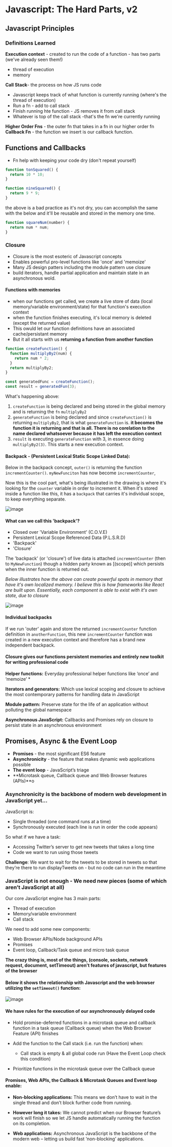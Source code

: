 # Javascript: The Hard Parts, v2

## Javascript Principles

### Definitions Learned

**Execution context** - created to run the code of a function - has two parts (we've already seen them!)

- thread of execution
- memory

**Call Stack**- the process on how JS runs code

- Javascript keeps track of what function is currently running (where's the thread of execution)
- Run a fn - add to call stack
- Finish running hte function - JS removes it from call stack
- Whatever is top of the call stack -that's the fn we're currently running

**Higher Order Fns** - the outer fn that takes in a fn in our higher order fn
**Callback Fn** - the function we insert is our callback function.

## Functions and Callbacks

- Fn help with keeping your code dry (don't repeat yourself)

```javascript
function tonSquared() {
  return 10 * 10;
}

function nineSquared() {
  return 9 * 9;
}
```

the above is a bad practice as it's not dry, you can accomplish the same with the below and it'll be reusable and stored in the memory one time.

```javascript
function squareNum(number) {
  return num * num;
}
```

### Closure

- Closure is the most esoteric of Javascript concepts
- Enables powerful pro-level functions like 'once' and 'memoize'
- Many JS design patters including the module pattern use closure
- build iterators, handle partial application and maintain state in an asynchronous wold.

#### Functions with memories

- when our functions get called, we create a live store of data (local memory/variable environment/state) for that function's execution context
- when the function finishes executing, it's local memory is deleted (except the returned value)
- This owuld let our function definitions have an associated cache/persistant memory
- But it all starts with us **returning a function from another function**

```javascript 
function createFunction() {
  function multiplyBy2(num) {
    return num * 2;
  }
  return multiplyBy2;
}

const generatedFunc = createFunction();
const result = generatedFun(3);
```

What's happening above:

1. `createFunction` is being declared and being stored in the global memory and is returning the `fn` `multiplyBy2`
2. `generateFunction` is being declared and since `createFunction()` is returning `multiplyBy2`, that is what `generateFunction` is. **it becomes the function it is returning and that is all. There is no corelation to the name declared whatsoever because it has left the execution context**
3. `result` is executing `generateFunction` with 3, in essence doing `multiplyBy2(3)`. This starts a new execution context.

#### Backpack - (Persistent Lexical Static Scope Linked Data):
Below in the backpack concept, `outer()` is returning the function `incrementCounter()`. `myNewFunciton` has  now become `incrementCounter`, 

Now this is the cool part, what's being illustrated in the drawing is where it's looking for the `counter` variable in order to increment it. When it's stored inside a function like this, it has a `backpack` that carries it's individual scope, to keep everything separate. 

![image](./images/backpack-concept.png)

#### What can we call this 'backpack'?
* Closed over 'Variable Environment' (C.O.V.E)
* Persistent Lexical Scope Referenced Data (P.L.S.R.D)
* 'Backpack'
* 'Closure'

The 'backpack' (or 'closure') of live data is attached `incrementCounter` (then to `MyNewFunction`) though a hidden party known as [(scope)] which persists when the inner function is returned out.

*Below illustrates how the above can create powerful spots in memory that have it's own localized memory. I believe this is how frameworks like React are built upon. Essentially, each component is able to exist with it's own state, due to closure*

![image](./images/backpack2.png)

#### Individual backpacks

If we run 'outer' again and store the returned `incrementCounter` function definition in `anotherFunction`, this new `incrementCounter` function was created in a new execution context and therefore has a brand new independent backpack.

#### Closure gives our functions persistent memories and entirely new toolkit for writing professional code

**Helper functions:** Everyday professional helper functions like ‘once’ and ‘memoize’
* 

**Iterators and generators:** Which use lexical scoping and closure to achieve the most contemporary patterns for handling data in JavaScript

**Module pattern:** Preserve state for the life of an application without polluting the global namespace

**Asynchronous JavaScript:** Callbacks and Promises rely on closure to persist state in an asynchronous environment

## Promises, Async & the Event Loop

- **Promises** - the most significant ES6 feature
- **Asynchronicity** - the feature that makes dynamic web applications possible
- **The event loop** - JavaScript’s triage
- **Microtask queue, Callback queue and Web Browser features (APIs)**o

### Asynchronicity is the backbone of modern web development in JavaScript yet...

JavaScript is:
- Single threaded (one command runs at a time)
- Synchronously executed (each line is run in order the code appears)

So what if we have a task:
- Accessing Twitter’s server to get new tweets that takes a long time
- Code we want to run using those tweets

**Challenge**: We want to wait for the tweets to be stored in tweets so that they’re there to run displayTweets on - but no code can run in the meantime

### JavaScript is not enough - We need new pieces (some of which aren’t JavaScript at all)

Our core JavaScript engine has 3 main parts:
- Thread of execution
- Memory/variable environment
- Call stack

We need to add some new components:
- Web Browser APIs/Node background APIs
- Promises
- Event loop, Callback/Task queue and micro task queue


**The crazy thing is, most of the things, (console, sockets, network request, document, setTimeout) aren't features of javascript, but features of the browser**

#### Below it shows the relationship with Javascript and the web browser utilizing the `setTimeout()` function: 
![image](./images/async1.png)
#### We have rules for the execution of our asynchronously delayed code

- Hold promise-deferred functions in a microtask queue and callback function in a task queue (Callback queue) when the Web Browser Feature (API) finishes

- Add the function to the Call stack (i.e. run the function) when:
  - Call stack is empty & all global code run (Have the Event Loop check this condition)

- Prioritize functions in the microtask queue over the Callback queue

#### Promises, Web APIs, the Callback & Microtask Queues and Event loop enable:

- **Non-blocking applications:** This means we don’t have to wait in the single thread and don’t block further code from running.

- **However long it takes:** We cannot predict when our Browser feature’s work will finish so we let JS handle automatically running the function on its completion.

- **Web applications:** Asynchronous JavaScript is the backbone of the modern web – letting us build fast ‘non-blocking’ applications.


